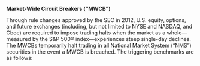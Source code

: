 **Market-Wide Circuit Breakers (“MWCB”)**

Through rule changes approved by the SEC in 2012, U.S. equity, options, and future exchanges (including, but not limited to NYSE and NASDAQ, and Cboe) are required to impose trading halts when the market as a whole—measured by the S&P 500® index—experiences steep single-day declines. The MWCBs temporarily halt trading in all National Market System (“NMS”) securities in the event a MWCB is breached. The triggering benchmarks are as follows:


